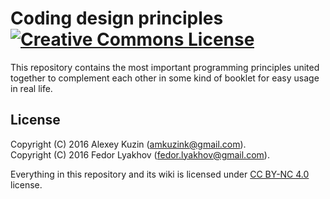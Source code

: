 # Coding design principles <a rel="license" href="http://creativecommons.org/licenses/by-nc/4.0/"><img alt="Creative Commons License" style="border-width:0" src="https://i.creativecommons.org/l/by-nc/4.0/88x31.png" /></a>
This repository contains the most important programming principles united together to complement each other in some kind of booklet for easy usage in real life.

## License
Copyright (C) 2016 Alexey Kuzin (<amkuzink@gmail.com>).<br>
Copyright (C) 2016 Fedor Lyakhov (<fedor.lyakhov@gmail.com>).

Everything in this repository and its wiki is licensed under [CC BY-NC 4.0](https://creativecommons.org/licenses/by-nc/4.0/) license.
